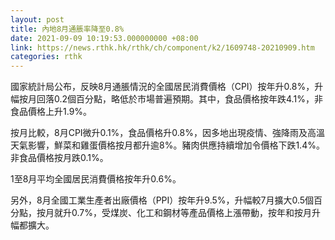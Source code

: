 ```yaml
---
layout: post
title: 內地8月通脹率降至0.8%
date: 2021-09-09 10:19:53.000000000 +08:00
link: https://news.rthk.hk/rthk/ch/component/k2/1609748-20210909.htm
categories: rthk
---
```


國家統計局公布，反映8月通脹情況的全國居民消費價格（CPI）按年升0.8%，升幅按月回落0.2個百分點，略低於市場普遍預期。其中，食品價格按年跌4.1%，非食品價格上升1.9%。

按月比較，8月CPI微升0.1%，食品價格升0.8%，因多地出現疫情、強降雨及高溫天氣影響，鮮菜和雞蛋價格按月都升逾8%。豬肉供應持續增加令價格下跌1.4%。非食品價格按月跌0.1%。

1至8月平均全國居民消費價格按年升0.6%。

另外，8月全國工業生產者出廠價格（PPI）按年升9.5%，升幅較7月擴大0.5個百分點，按月就升0.7%，受煤炭、化工和鋼材等產品價格上漲帶動，按年和按月升幅都擴大。
